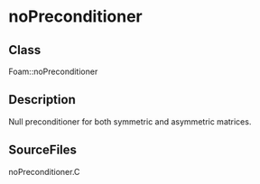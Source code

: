 # noPreconditioner 
## Class
Foam::noPreconditioner

## Description
Null preconditioner for both symmetric and asymmetric matrices.

## SourceFiles
noPreconditioner.C

